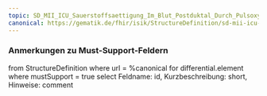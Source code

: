 ```yaml
---
topic: SD_MII_ICU_Sauerstoffsaettigung_Im_Blut_Postduktal_Durch_Pulsoxymetrie-MS
canonical: https://gematik.de/fhir/isik/StructureDefinition/sd-mii-icu-o2saettigung-im-blut-postduktal-durch-pulsoxymetrie
---
```


### Anmerkungen zu Must-Support-Feldern

<fql>
from
	StructureDefinition
where 
    url = %canonical
for differential.element
where mustSupport = true
select
	Feldname: id, Kurzbeschreibung: short, Hinweise: comment
</fql>

